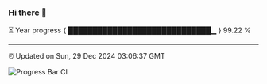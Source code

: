 ### Hi there 👋

⏳ Year progress { █████████████████████████████▁ } 99.22 %

---

⏰ Updated on Sun, 29 Dec 2024 03:06:37 GMT

![Progress Bar CI](https://github.com/IshwaranRudhara/GIT-ACTION/workflows/Progress%20Bar%20CI/badge.svg)
